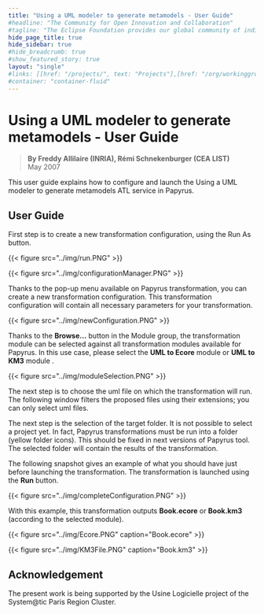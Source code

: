 ```yaml
---
title: "Using a UML modeler to generate metamodels - User Guide"
#headline: "The Community for Open Innovation and Collaboration"
#tagline: "The Eclipse Foundation provides our global community of individuals and organizations with a mature, scalable, and business-friendly environment for open source software collaboration and innovation."
hide_page_title: true
hide_sidebar: true
#hide_breadcrumb: true
#show_featured_story: true
layout: "single"
#links: [[href: "/projects/", text: "Projects"],[href: "/org/workinggroups/", text: "Working Group"],[href: "/membership/", text: "Members"],[href: "/org/value", text: "Business Value"]]
#container: "container-fluid"
---
```


# Using a UML modeler to generate metamodels - User Guide

> **By Freddy Allilaire (INRIA), Rémi Schnekenburger (CEA LIST)** \
> May 2007

This user guide explains how to configure and launch the Using a UML modeler to generate metamodels ATL service in Papyrus.

## User Guide

First step is to create a new transformation configuration, using the Run As button.

{{< figure src="../img/run.PNG" >}}

{{< figure src="../img/configurationManager.PNG" >}}

Thanks to the pop-up menu available on Papyrus transformation, you can create a new transformation configuration. This transformation configuration will contain all necessary parameters for your transformation.

{{< figure src="../img/newConfiguration.PNG" >}}

Thanks to the **Browse...** button in the Module group, the transformation module can be selected against all transformation modules available for Papyrus. In this use case, please select the **UML to Ecore** module or **UML to KM3** module .

{{< figure src="../img/moduleSelection.PNG" >}}

The next step is to choose the uml file on which the transformation will run. The following window filters the proposed files using their extensions; you can only select uml files.

The next step is the selection of the target folder. It is not possible to select a project yet. In fact, Papyrus transformations must be run into a folder (yellow folder icons). This should be fixed in next versions of Papyrus tool. The selected folder will contain the results of the transformation.

The following snapshot gives an example of what you should have just before launching the transformation. The transformation is launched using the **Run** button.

{{< figure src="../img/completeConfiguration.PNG" >}}

With this example, this transformation outputs **Book.ecore** or **Book.km3** (according to the selected module).

{{< figure src="../img/Ecore.PNG" caption="Book.ecore" >}}

{{< figure src="../img/KM3File.PNG" caption="Book.km3" >}}

##  Acknowledgement

The present work is being supported by the Usine Logicielle project of the System@tic Paris Region Cluster.

